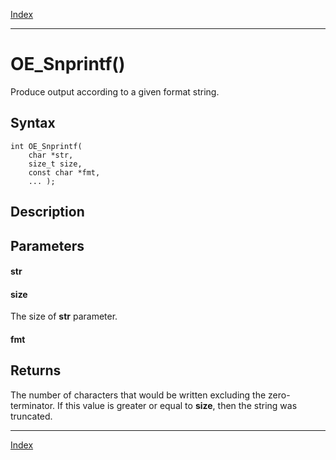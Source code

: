 [Index](index.md)

---
# OE_Snprintf()

Produce output according to a given format string.

## Syntax

    int OE_Snprintf(
        char *str,
        size_t size,
        const char *fmt,
        ... );
## Description 

## Parameters

#### str

#### size

The size of **str** parameter.

#### fmt

## Returns

The number of characters that would be written excluding the zero-terminator. If this value is greater or equal to **size**, then the string was truncated.

---
[Index](index.md)

